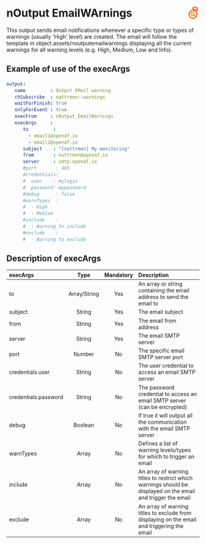 # nOutput EmailWArnings <a href="/"><img align="right" src="images/logo.png"></a>

This output sends email notifications whenever a specific type or types of warnings (usually 'High' level) are created. The email will follow the template in object.assets/noutputemailwarnings displaying all the current warnings for all warning levels (e.g. High, Medium, Low and Info).

## Example of use of the execArgs

````yaml
output:
   name         : Output EMail warning
   chSubscribe  : nattrmon::warnings
   waitForFinish: true
   onlyForEvent : true
   execFrom     : nOutput_EmailWarnings
   execArgs     : 
      to         : 
        - email1@openaf.io
        - email2@openaf.io
      subject    : "[nattrmon] My monitoring"
      from       : nattrmon@openaf.io
      server     : smtp.openaf.io
      #port       : 465
      #credentials:
      #  user    : mylogin
      #  password: mypassword
      #debug      : false
      #warnTypes  :
      #  - High
      #  - Medium
      #include    :
      #  - Warning to include
      #exclude    :
      #  - Warning to exclude
````

## Description of execArgs

| execArgs | Type | Mandatory | Description |
|:---------|:----:|:---------:|:------------|
| to       | Array/String | Yes | An array or string containing the email address to send the email to |
| subject  | String | Yes | The email subject |
| from     | String | Yes | The email from address |
| server   | String | Yes | The email SMTP server |
| port     | Number | No | The specific email SMTP server port |
| credentials.user | String | No | The user credential to access an email SMTP server |
| credentials.password | String | No | The password credential to access an email SMTP server (can be encrypted) |
| debug    | Boolean | No | If true it will output all the communication with the email SMTP server |
| warnTypes | Array | No | Defines a list of warning levels/types for which to trigger an email | 
| include | Array | No | An array of warning titles to restrict which warnings should be displayed on the email and trigger the email |
| exclude | Array | No | An array of warning titles to exclude from displaying on the email and triggering the email | 

